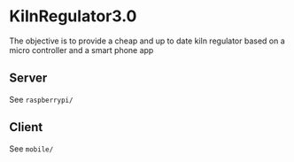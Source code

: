 # KilnRegulator3.0
The objective is to provide a cheap and up to date kiln regulator based on a micro controller and a smart phone app

## Server

See `raspberrypi/`

## Client

See `mobile/`
